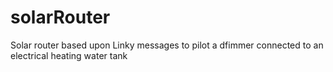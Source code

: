 # solarRouter
Solar router based upon Linky messages to pilot a dfimmer connected to an electrical heating water tank
